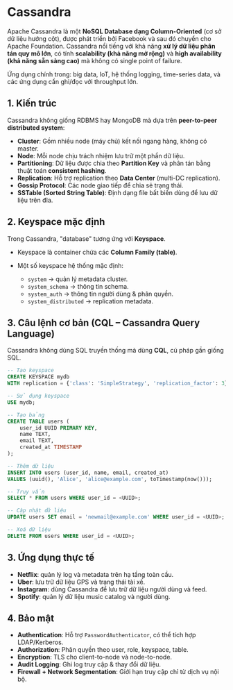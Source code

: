# Cassandra


Apache Cassandra là một **NoSQL Database dạng Column-Oriented** (cơ sở dữ liệu hướng cột), được phát triển bởi Facebook và sau đó chuyển cho Apache Foundation. Cassandra nổi tiếng với khả năng **xử lý dữ liệu phân tán quy mô lớn**, có tính **scalability (khả năng mở rộng)** và **high availability (khả năng sẵn sàng cao)** mà không có single point of failure.

Ứng dụng chính trong: big data, IoT, hệ thống logging, time-series data, và các ứng dụng cần ghi/đọc với throughput lớn.


## 1. Kiến trúc

Cassandra không giống RDBMS hay MongoDB mà dựa trên **peer-to-peer distributed system**:

* **Cluster**: Gồm nhiều node (máy chủ) kết nối ngang hàng, không có master.
* **Node**: Mỗi node chịu trách nhiệm lưu trữ một phần dữ liệu.
* **Partitioning**: Dữ liệu được chia theo **Partition Key** và phân tán bằng thuật toán **consistent hashing**.
* **Replication**: Hỗ trợ replication theo **Data Center** (multi-DC replication).
* **Gossip Protocol**: Các node giao tiếp để chia sẻ trạng thái.
* **SSTable (Sorted String Table)**: Định dạng file bất biến dùng để lưu dữ liệu trên đĩa.

## 2. Keyspace mặc định

Trong Cassandra, "database" tương ứng với **Keyspace**.

* Keyspace là container chứa các **Column Family (table)**.
* Một số keyspace hệ thống mặc định:

  * `system` → quản lý metadata cluster.
  * `system_schema` → thông tin schema.
  * `system_auth` → thông tin người dùng & phân quyền.
  * `system_distributed` → replication metadata.

## 3. Câu lệnh cơ bản (CQL – Cassandra Query Language)

Cassandra không dùng SQL truyền thống mà dùng **CQL**, cú pháp gần giống SQL.

```sql
-- Tạo keyspace
CREATE KEYSPACE mydb
WITH replication = {'class': 'SimpleStrategy', 'replication_factor': 3};

-- Sử dụng keyspace
USE mydb;

-- Tạo bảng
CREATE TABLE users (
    user_id UUID PRIMARY KEY,
    name TEXT,
    email TEXT,
    created_at TIMESTAMP
);

-- Thêm dữ liệu
INSERT INTO users (user_id, name, email, created_at)
VALUES (uuid(), 'Alice', 'alice@example.com', toTimestamp(now()));

-- Truy vấn
SELECT * FROM users WHERE user_id = <UUID>;

-- Cập nhật dữ liệu
UPDATE users SET email = 'newmail@example.com' WHERE user_id = <UUID>;

-- Xoá dữ liệu
DELETE FROM users WHERE user_id = <UUID>;
```

## 3. Ứng dụng thực tế

* **Netflix**: quản lý log và metadata trên hạ tầng toàn cầu.
* **Uber**: lưu trữ dữ liệu GPS và trạng thái tài xế.
* **Instagram**: dùng Cassandra để lưu trữ dữ liệu người dùng và feed.
* **Spotify**: quản lý dữ liệu music catalog và người dùng.

## 4. Bảo mật

* **Authentication**: Hỗ trợ `PasswordAuthenticator`, có thể tích hợp LDAP/Kerberos.
* **Authorization**: Phân quyền theo user, role, keyspace, table.
* **Encryption**: TLS cho client-to-node và node-to-node.
* **Audit Logging**: Ghi log truy cập & thay đổi dữ liệu.
* **Firewall + Network Segmentation**: Giới hạn truy cập chỉ từ dịch vụ nội bộ.

